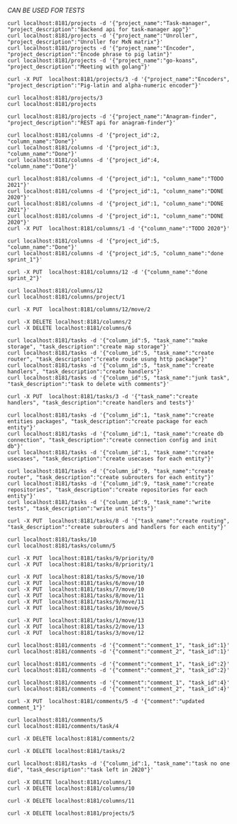 *CAN BE USED FOR TESTS*  

`curl localhost:8181/projects -d '{"project_name":"Task-manager", "project_description":"Backend api for task-manager app"}'`  
`curl localhost:8181/projects -d '{"project_name":"Unroller", "project_description":"Unroller for MxN matrix"}'`  
`curl localhost:8181/projects -d '{"project_name":"Encoder", "project_description":"Encode phrase to pig latin"}'`  
`curl localhost:8181/projects -d '{"project_name":"go-koans", "project_description":"Meeting with golang"}'`  

`curl -X PUT  localhost:8181/projects/3 -d '{"project_name":"Encoders", "project_description":"Pig-latin and alpha-numeric encoder"}'`  

`curl localhost:8181/projects/3`  
`curl localhost:8181/projects`  

`curl localhost:8181/projects -d '{"project_name":"Anagram-finder", "project_description":"REST api for anagram-finder"}'`  

`curl localhost:8181/columns -d '{"project_id":2, "column_name":"Done"}'`  
`curl localhost:8181/columns -d '{"project_id":3, "column_name":"Done"}'`  
`curl localhost:8181/columns -d '{"project_id":4, "column_name":"Done"}'`  

`curl localhost:8181/columns -d '{"project_id":1, "column_name":"TODO 2021"}'`  
`curl localhost:8181/columns -d '{"project_id":1, "column_name":"DONE 2020"}'`  
`curl localhost:8181/columns -d '{"project_id":1, "column_name":"DONE 2021"}'`  
`curl localhost:8181/columns -d '{"project_id":1, "column_name":"DONE 2020"}'` <!-- ERROR -->  
`curl -X PUT  localhost:8181/columns/1 -d '{"column_name":"TODO 2020"}'`  

`curl localhost:8181/columns -d '{"project_id":5, "column_name":"Done"}'`  
`curl localhost:8181/columns -d '{"project_id":5, "column_name":"done sprint_1"}'`  

`curl -X PUT  localhost:8181/columns/12 -d '{"column_name":"done sprint_2"}'`  

`curl localhost:8181/columns/12`  
`curl localhost:8181/columns/project/1`  

`curl -X PUT  localhost:8181/columns/12/move/2`  

`curl -X DELETE localhost:8181/columns/2`  
`curl -X DELETE localhost:8181/columns/6` <!-- ERROR -->  

`curl localhost:8181/tasks -d '{"column_id":5, "task_name":"make storage", "task_description":"create map storage"}'`  
`curl localhost:8181/tasks -d '{"column_id":5, "task_name":"create router", "task_description":"create route usung http package"}'`  
`curl localhost:8181/tasks -d '{"column_id":5, "task_name":"create handlers", "task_description":"create handlers"}'`  
`curl localhost:8181/tasks -d '{"column_id":5, "task_name":"junk task", "task_description":"task to delete with comments"}'`  

`curl -X PUT  localhost:8181/tasks/3 -d '{"task_name":"create handlers", "task_description":"create handlers and tests"}'`  

`curl localhost:8181/tasks -d '{"column_id":1, "task_name":"create entities packages", "task_description":"create package for each entity"}'`  
`curl localhost:8181/tasks -d '{"column_id":1, "task_name":"create db connection", "task_description":"create connection config and init db"}'`  
`curl localhost:8181/tasks -d '{"column_id":1, "task_name":"create usecases", "task_description":"create usecases for each entity"}'`  

`curl localhost:8181/tasks -d '{"column_id":9, "task_name":"create router", "task_description":"create subrouters for each entity"}'`  
`curl localhost:8181/tasks -d '{"column_id":9, "task_name":"create repositories", "task_description":"create repositories for each entity"}'`  
`curl localhost:8181/tasks -d '{"column_id":9, "task_name":"write tests", "task_description":"write unit tests"}'`  

`curl -X PUT  localhost:8181/tasks/8 -d '{"task_name":"create routing", "task_description":"create subrouters and handlers for each entity"}'`  

`curl localhost:8181/tasks/10`  
`curl localhost:8181/tasks/column/5`  

`curl -X PUT  localhost:8181/tasks/9/priority/0`  
`curl -X PUT  localhost:8181/tasks/8/priority/1`  

`curl -X PUT  localhost:8181/tasks/5/move/10`  
`curl -X PUT  localhost:8181/tasks/6/move/10`  
`curl -X PUT  localhost:8181/tasks/7/move/10`  
`curl -X PUT  localhost:8181/tasks/8/move/11`  
`curl -X PUT  localhost:8181/tasks/9/move/11`  
`curl -X PUT  localhost:8181/tasks/10/move/5` <!-- ERROR -->  

`curl -X PUT  localhost:8181/tasks/1/move/13`  
`curl -X PUT  localhost:8181/tasks/2/move/13`  
`curl -X PUT  localhost:8181/tasks/3/move/12`  

`curl localhost:8181/comments -d '{"comment":"comment_1", "task_id":1}'`  
`curl localhost:8181/comments -d '{"comment":"comment_2", "task_id":1}'`  

`curl localhost:8181/comments -d '{"comment":"comment_1", "task_id":2}'`  
`curl localhost:8181/comments -d '{"comment":"comment_2", "task_id":2}'`  

`curl localhost:8181/comments -d '{"comment":"comment_1", "task_id":4}'`  
`curl localhost:8181/comments -d '{"comment":"comment_2", "task_id":4}'`  

`curl -X PUT  localhost:8181/comments/5 -d '{"comment":"updated comment_1"}'`  

`curl localhost:8181/comments/5`  
`curl localhost:8181/comments/task/4`  

`curl -X DELETE localhost:8181/comments/2`  

`curl -X DELETE localhost:8181/tasks/2`  

`curl localhost:8181/tasks -d '{"column_id":1, "task_name":"task no one did", "task_description":"task left in 2020"}'`  

`curl -X DELETE localhost:8181/columns/1`  
`curl -X DELETE localhost:8181/columns/10`  

`curl -X DELETE localhost:8181/columns/11`  

`curl -X DELETE localhost:8181/projects/5`  